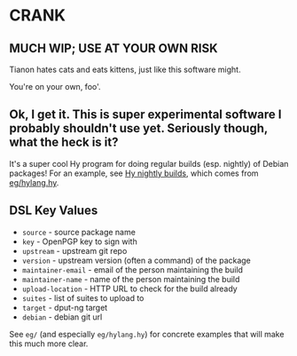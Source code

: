 # CRANK
## MUCH WIP; USE AT YOUR OWN RISK

Tianon hates cats and eats kittens, just like this software might.

You're on your own, foo'.

## Ok, I get it.  This is super experimental software I probably shouldn't use yet.  Seriously though, what the heck is it?

It's a super cool Hy program for doing regular builds (esp. nightly) of Debian packages!  For an example, see [Hy nightly builds](https://launchpad.net/~hy-society/+archive/ubuntu/nightly/+packages), which comes from [eg/hylang.hy](eg/hylang.hy).


DSL Key Values
--------------

  * `source` - source package name
  * `key` - OpenPGP key to sign with
  * `upstream` - upstream git repo
  * `version` - upstream version (often a command) of the package
  * `maintainer-email` - email of the person maintaining the build
  * `maintainer-name` - name of the person maintaining the build
  * `upload-location` - HTTP URL to check for the build already
  * `suites` - list of suites to upload to
  * `target` - dput-ng target
  * `debian` - debian git url

See `eg/` (and especially `eg/hylang.hy`) for concrete examples that will make this much more clear.
